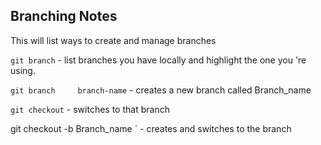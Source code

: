  


## Branching Notes 


This will list ways to create and manage branches

`git branch` - list branches you have locally and highlight the one you 're using.

`git branch 	branch-name` - creates a new branch called Branch_name

`git checkout` - switches to that branch

 git checkout -b Branch_name ` - creates and switches to the branch
